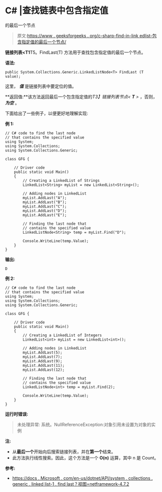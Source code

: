 # C# |查找链表<t>中包含指定值</t>

的最后一个节点

> 原文:[https://www . geeksforgeeks . org/c-sharp-find-in-link edlist-包含指定值的最后一个节点/](https://www.geeksforgeeks.org/c-sharp-find-the-last-node-in-linkedlistt-containing-the-specified-value/)

**链接列表<T1**T5。FindLast(T) 方法用于查找包含指定值的最后一个节点。

**语法:**

```
public System.Collections.Generic.LinkedListNode<T> FindLast (T value);

```

这里， ***值*** 是链接列表中要定位的值。

**返回值:**该方法返回最后一个包含指定值的*T3】链接列表节点< **T** >* ，否则， ***为空*** 。

下面给出了一些例子，以便更好地理解实现:

**例 1:**

```
// C# code to find the last node
// that contains the specified value
using System;
using System.Collections;
using System.Collections.Generic;

class GFG {

    // Driver code
    public static void Main()
    {
        // Creating a LinkedList of Strings
        LinkedList<String> myList = new LinkedList<String>();

        // Adding nodes in LinkedList
        myList.AddLast("A");
        myList.AddLast("B");
        myList.AddLast("C");
        myList.AddLast("D");
        myList.AddLast("E");

        // Finding the last node that
        // contains the specified value
        LinkedListNode<String> temp = myList.Find("D");

        Console.WriteLine(temp.Value);
    }
}
```

**输出:**

```
D

```

**例 2:**

```
// C# code to find the last node
// that contains the specified value
using System;
using System.Collections;
using System.Collections.Generic;

class GFG {

    // Driver code
    public static void Main()
    {
        // Creating a LinkedList of Integers
        LinkedList<int> myList = new LinkedList<int>();

        // Adding nodes in LinkedList
        myList.AddLast(5);
        myList.AddLast(7);
        myList.AddLast(9);
        myList.AddLast(11);
        myList.AddLast(12);

        // Finding the last node that
        // contains the specified value
        LinkedListNode<int> temp = myList.Find(2);

        Console.WriteLine(temp.Value);
    }
}
```

**运行时错误:**

> 未处理异常:
> 系统。NullReferenceException:对象引用未设置为对象的实例

**注:**

*   从**最后一个**开始向后搜索链接列表，并在**第一个**结束。
*   此方法执行线性搜索。因此，这个方法是一个 **O(n)** 运算，其中 n 是 Count。

**参考:**

*   [https://docs . Microsoft . com/en-us/dotnet/API/system . collections . generic . linked list-1 . find last？视图=netframework-4.7.2](https://docs.microsoft.com/en-us/dotnet/api/system.collections.generic.linkedlist-1.findlast?view=netframework-4.7.2)